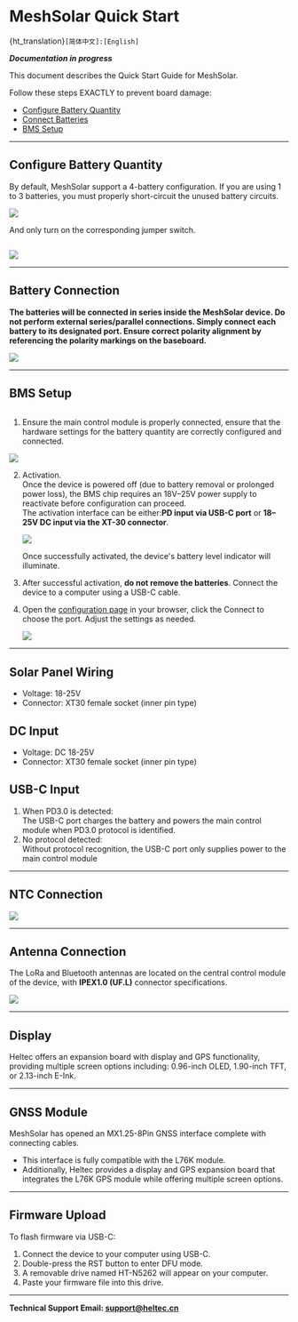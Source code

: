 # MeshSolar Quick Start
{ht_translation}`[简体中文]:[English]`

***Documentation in progress***

This document describes the Quick Start Guide for MeshSolar.

Follow these steps EXACTLY to prevent board damage:
- [Configure Battery Quantity]()
- [Connect Batteries]()
- [BMS Setup]()

--------------------------------

## Configure Battery Quantity
By default, MeshSolar support a 4-battery configuration. If you are using 1 to 3 batteries, you must properly short-circuit the unused battery circuits.

![](img/quick_start/01.jpg) 

And only turn on the corresponding jumper switch. 

``` {note} The switches labeled 1, 2, 3, and 4 on the switch correspond to 1, 2, 3, and 4 battery cells, respectively. This means the switches represent the quantity of batteries, not their serial numbers. For example, in the factory default setting, if the battery quantity is set to 4, switch No. 4 is turned ON, while switches No. 1, 2, and 3 remain OFF. When using 3 battery cells, turn OFF switches No. 1, 2, and 4, and turn ON switch No. 3.
```

![](img/quick_start/07.png) 

--------------------------------

## Battery Connection
**The batteries will be connected in series inside the MeshSolar device. Do not perform external series/parallel connections. Simply connect each battery to its designated port. Ensure correct polarity alignment by referencing the polarity markings on the baseboard.**

![](img/04/quick_start/.png)

--------------------------------

## BMS Setup

``` {warning} Before performing this step, ensure that the hardware settings for the battery quantity are correctly configured and connected.
```

1. Ensure the main control module is properly connected, ensure that the hardware settings for the battery quantity are correctly configured and connected.

![](img/quick_start/02.png)

2. Activation.<br>
    Once the device is powered off (due to battery removal or prolonged power loss), the BMS chip requires an 18V–25V power supply to reactivate before configuration can proceed.<br>
    The activation interface can be either:**PD input via USB-C port** or **18–25V DC input via the XT-30 connector**.

    ![](img/quick_start/05.png)

    Once successfully activated, the device's battery level indicator will illuminate.

3. After successful activation, **do not remove the batteries**. Connect the device to a computer using a USB-C cable.

4. Open the [configuration page](https://flash.nmiot.net:3333) in your browser, click the Connect to choose the port. Adjust the settings as needed.

    ![](img/quick_start/03.jpg)

--------------------------------------------------

## Solar Panel Wiring
- Voltage: 18-25V
- Connector: XT30 female socket (inner pin type)

## DC Input
- Voltage: DC 18-25V
- Connector: XT30 female socket (inner pin type)

## USB-C Input
1. When PD3.0 is detected:<br>
The USB-C port charges the battery and powers the main control module when PD3.0 protocol is identified.
2. No protocol detected:<br>
Without protocol recognition, the USB-C port only supplies power to the main control module

-----------------------------------

## NTC Connection

![](img/prog.png)

----------------------------------

## Antenna Connection
The LoRa and Bluetooth antennas are located on the central control module of the device, with **IPEX1.0 (UF.L)** connector specifications.

![](img/quick_start/06.png)

---------------------------------

## Display
Heltec offers an expansion board with display and GPS functionality, providing multiple screen options including: 0.96-inch OLED, 1.90-inch TFT, or 2.13-inch E-Ink.

----------------------------------

## GNSS Module
MeshSolar has opened an MX1.25-8Pin GNSS interface complete with connecting cables.
- This interface is fully compatible with the L76K module.
- Additionally, Heltec provides a display and GPS expansion board that integrates the L76K GPS module while offering multiple screen options.
----------------------------------

## Firmware Upload
To flash firmware via USB-C:

1. Connect the device to your computer using USB-C.
2. Double-press the RST button to enter DFU mode.
3. A removable drive named HT-N5262 will appear on your computer.
4. Paste your firmware file into this drive.

----------------------------------

**Technical Support Email: support@heltec.cn**